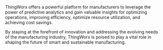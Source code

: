ThingWorx offers a powerful platform for manufacturers to leverage the
power of predictive analytics and gain valuable insights for optimizing
operations, improving efficiency, optimize resource utilization, and
achieving cost savings.

By staying at the forefront of innovation and addressing the evolving needs
of the manufacturing industry, ThingWorx is poised to play a vital role in
shaping the future of smart and sustainable manufacturing.
